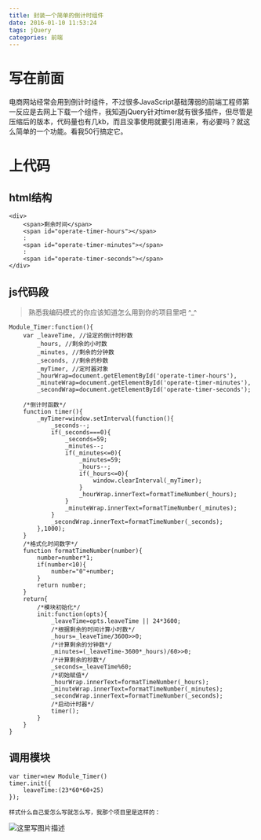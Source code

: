 ```yaml
---
title: 封装一个简单的倒计时组件
date: 2016-01-10 11:53:24
tags: jQuery
categories: 前端
---
```



# 写在前面
电商网站经常会用到倒计时组件，不过很多JavaScript基础薄弱的前端工程师第一反应是去网上下载一个组件，我知道jQuery针对timer就有很多插件，但尽管是压缩后的版本，代码量也有几kb，而且没事使用就要引用进来，有必要吗？就这么简单的一个功能。看我50行搞定它。

<!--more-->

# 上代码
## html结构
```
<div>
	<span>剩余时间</span>
	<span id="operate-timer-hours"></span>
	:
	<span id="operate-timer-minutes"></span>
	:
	<span id="operate-timer-seconds"></span>
</div>
```
## js代码段
> 熟悉我编码模式的你应该知道怎么用到你的项目里吧 ^_^

```
Module_Timer:function(){
	var _leaveTime, //设定的倒计时秒数
		_hours, //剩余的小时数
		_minutes, //剩余的分钟数
		_seconds, //剩余的秒数
		_myTimer, //定时器对象
		_hourWrap=document.getElementById('operate-timer-hours'),
		_minuteWrap=document.getElementById('operate-timer-minutes'),
		_secondWrap=document.getElementById('operate-timer-seconds');

	/*倒计时函数*/
	function timer(){
		_myTimer=window.setInterval(function(){
			_seconds--;
			if(_seconds===0){
				_seconds=59;
				_minutes--;
				if(_minutes<=0){
					_minutes=59;
					_hours--;
					if(_hours<=0){
						window.clearInterval(_myTimer);
					}
					_hourWrap.innerText=formatTimeNumber(_hours);
				}
				_minuteWrap.innerText=formatTimeNumber(_minutes);
			}
			_secondWrap.innerText=formatTimeNumber(_seconds);
		},1000);
	}
	/*格式化时间数字*/
	function formatTimeNumber(number){
		number=number*1;
		if(number<10){
			number="0"+number;
		}
		return number;
	}
	return{
		/*模块初始化*/
		init:function(opts){
			_leaveTime=opts.leaveTime || 24*3600;
			/*根据剩余的时间计算小时数*/
			_hours=_leaveTime/3600>>0;
			/*计算剩余的分钟数*/
			_minutes=(_leaveTime-3600*_hours)/60>>0;
			/*计算剩余的秒数*/
			_seconds=_leaveTime%60;
			/*初始赋值*/
			_hourWrap.innerText=formatTimeNumber(_hours);
			_minuteWrap.innerText=formatTimeNumber(_minutes);
			_secondWrap.innerText=formatTimeNumber(_seconds);
			/*启动计时器*/
			timer();
		}
	}
}
```
## 调用模块

```
var timer=new Module_Timer()
timer.init({
	leaveTime:(23*60*60+25)
});

样式什么自己爱怎么写就怎么写，我那个项目里是这样的：
```
![这里写图片描述](http://img.blog.csdn.net/20151217191352776)
